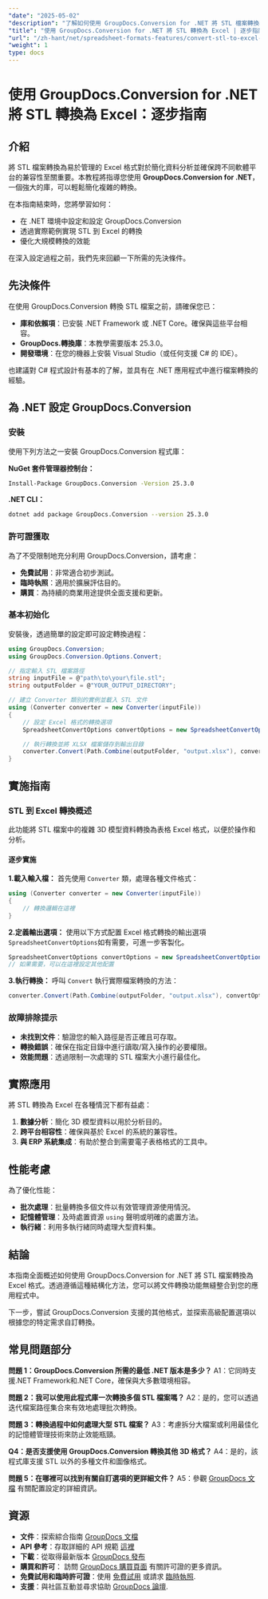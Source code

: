 ```yaml
---
"date": "2025-05-02"
"description": "了解如何使用 GroupDocs.Conversion for .NET 將 STL 檔案轉換為 Excel 格式。本逐步指南可簡化資料分析並確保軟體相容性。"
"title": "使用 GroupDocs.Conversion for .NET 將 STL 轉換為 Excel | 逐步指南"
"url": "/zh-hant/net/spreadsheet-formats-features/convert-stl-to-excel-groupdocs-net/"
"weight": 1
type: docs
---
```

# 使用 GroupDocs.Conversion for .NET 將 STL 轉換為 Excel：逐步指南

## 介紹

將 STL 檔案轉換為易於管理的 Excel 格式對於簡化資料分析並確保跨不同軟體平台的兼容性至關重要。本教程將指導您使用 **GroupDocs.Conversion for .NET**，一個強大的庫，可以輕鬆簡化複雜的轉換。

在本指南結束時，您將學習如何：
- 在 .NET 環境中設定和設定 GroupDocs.Conversion
- 透過實際範例實現 STL 到 Excel 的轉換
- 優化大規模轉換的效能

在深入設定過程之前，我們先來回顧一下所需的先決條件。

## 先決條件

在使用 GroupDocs.Conversion 轉換 STL 檔案之前，請確保您已：
- **庫和依賴項**：已安裝 .NET Framework 或 .NET Core。確保與這些平台相容。
- **GroupDocs.轉換庫**：本教學需要版本 25.3.0。
- **開發環境**：在您的機器上安裝 Visual Studio（或任何支援 C# 的 IDE）。

也建議對 C# 程式設計有基本的了解，並具有在 .NET 應用程式中進行檔案轉換的經驗。

## 為 .NET 設定 GroupDocs.Conversion

### 安裝

使用下列方法之一安裝 GroupDocs.Conversion 程式庫：

**NuGet 套件管理器控制台：**
```bash
Install-Package GroupDocs.Conversion -Version 25.3.0
```

**.NET CLI：**
```bash
dotnet add package GroupDocs.Conversion --version 25.3.0
```

### 許可證獲取

為了不受限制地充分利用 GroupDocs.Conversion，請考慮：
- **免費試用**：非常適合初步測試。
- **臨時執照**：適用於擴展評估目的。
- **購買**：為持續的商業用途提供全面支援和更新。

### 基本初始化

安裝後，透過簡單的設定即可設定轉換過程：
```csharp
using GroupDocs.Conversion;
using GroupDocs.Conversion.Options.Convert;

// 指定輸入 STL 檔案路徑
string inputFile = @"path\to\your\file.stl";
string outputFolder = @"YOUR_OUTPUT_DIRECTORY";

// 建立 Converter 類別的實例並載入 STL 文件
using (Converter converter = new Converter(inputFile))
{
    // 設定 Excel 格式的轉換選項
    SpreadsheetConvertOptions convertOptions = new SpreadsheetConvertOptions();

    // 執行轉換並將 XLSX 檔案儲存到輸出目錄
    converter.Convert(Path.Combine(outputFolder, "output.xlsx"), convertOptions);
}
```

## 實施指南

### STL 到 Excel 轉換概述

此功能將 STL 檔案中的複雜 3D 模型資料轉換為表格 Excel 格式，以便於操作和分析。

#### 逐步實施

**1.載入輸入檔：**
首先使用 `Converter` 類，處理各種文件格式：
```csharp
using (Converter converter = new Converter(inputFile))
{
    // 轉換邏輯在這裡
}
```

**2.定義輸出選項：**
使用以下方式配置 Excel 格式轉換的輸出選項 `SpreadsheetConvertOptions`如有需要，可進一步客製化。
```csharp
SpreadsheetConvertOptions convertOptions = new SpreadsheetConvertOptions();
// 如果需要，可以在這裡設定其他配置
```

**3.執行轉換：**
呼叫 `Convert` 執行實際檔案轉換的方法：
```csharp
converter.Convert(Path.Combine(outputFolder, "output.xlsx"), convertOptions);
```

### 故障排除提示
- **未找到文件**：驗證您的輸入路徑是否正確且可存取。
- **轉換錯誤**：確保在指定目錄中進行讀取/寫入操作的必要權限。
- **效能問題**：透過限制一次處理的 STL 檔案大小進行最佳化。

## 實際應用

將 STL 轉換為 Excel 在各種情況下都有益處：
1. **數據分析**：簡化 3D 模型資料以用於分析目的。
2. **跨平台相容性**：確保與基於 Excel 的系統的兼容性。
3. **與 ERP 系統集成**：有助於整合到需要電子表格格式的工具中。

## 性能考慮

為了優化性能：
- **批次處理**：批量轉換多個文件以有效管理資源使用情況。
- **記憶體管理**：及時處置資源 `using` 聲明或明確的處置方法。
- **執行緒**：利用多執行緒同時處理大型資料集。

## 結論

本指南全面概述如何使用 GroupDocs.Conversion for .NET 將 STL 檔案轉換為 Excel 格式。透過遵循這種結構化方法，您可以將文件轉換功能無縫整合到您的應用程式中。

下一步，嘗試 GroupDocs.Conversion 支援的其他格式，並探索高級配置選項以根據您的特定需求自訂轉換。

## 常見問題部分

**問題 1：GroupDocs.Conversion 所需的最低 .NET 版本是多少？**
A1：它同時支援.NET Framework和.NET Core，確保與大多數環境相容。

**問題 2：我可以使用此程式庫一次轉換多個 STL 檔案嗎？**
A2：是的，您可以透過迭代檔案路徑集合來有效地處理批次轉換。

**問題 3：轉換過程中如何處理大型 STL 檔案？**
A3：考慮拆分大檔案或利用最佳化的記憶體管理技術來防止效能瓶頸。

**Q4：是否支援使用 GroupDocs.Conversion 轉換其他 3D 格式？**
A4：是的，該程式庫支援 STL 以外的多種文件和圖像格式。

**問題 5：在哪裡可以找到有關自訂選項的更詳細文件？**
A5：參觀 [GroupDocs 文檔](https://docs.groupdocs.com/conversion/net/) 有關配置設定的詳細資訊。

## 資源
- **文件**：探索綜合指南 [GroupDocs 文檔](https://docs.groupdocs.com/conversion/net/)
- **API 參考**：存取詳細的 API 規範 [這裡](https://reference.groupdocs.com/conversion/net/)
- **下載**：從取得最新版本 [GroupDocs 發布](https://releases.groupdocs.com/conversion/net/)
- **購買和許可**： 訪問 [GroupDocs 購買頁面](https://purchase.groupdocs.com/buy) 有關許可證的更多資訊。
- **免費試用和臨時許可證**：使用 [免費試用](https://releases.groupdocs.com/conversion/net/) 或請求 [臨時執照](https://purchase。groupdocs.com/temporary-license/).
- **支援**：與社區互動並尋求協助 [GroupDocs 論壇](https://forum。groupdocs.com/c/conversion/10).